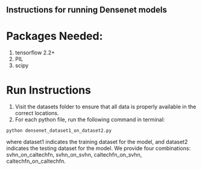 ## Instructions for running Densenet models

# Packages Needed:
1. tensorflow 2.2+
2. PIL 
3. scipy

# Run Instructions
1. Visit the datasets folder to ensure that all data is properly available in the correct locations. 
2. For each python file, run the following command in terminal:
```shell
python densenet_dataset1_on_dataset2.py
```
where dataset1 indicates the training dataset for the model, and dataset2 indicates the testing dataset for the model. We provide four combinations: svhn_on_caltechfn, svhn_on_svhn, caltechfn_on_svhn, caltechfn_on_caltechfn. 

